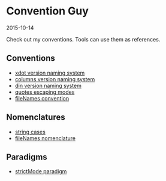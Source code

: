 Convention Guy
====================
2015-10-14



Check out my conventions.
Tools can use them as references.



Conventions
--------------

- [xdot version naming system](https://github.com/lingtalfi/ConventionGuy/blob/master/convention/convention.xdot.vns.eng.md)
- [columns version naming system](https://github.com/lingtalfi/ConventionGuy/blob/master/convention.columns.vns.eng.md)
- [din version naming system](https://github.com/lingtalfi/ConventionGuy/blob/master/convention.din.vns.eng.md)
- [quotes escaping modes](https://github.com/lingtalfi/ConventionGuy/blob/master/convention.quotesEscapingModes.eng.md)
- [fileNames convention](https://github.com/lingtalfi/ConventionGuy/blob/master/convention.fileNames.eng.md)


Nomenclatures
------------------

- [string cases](https://github.com/lingtalfi/ConventionGuy/blob/master/nomenclature.stringCases.eng.md)
- [fileNames nomenclature](https://github.com/lingtalfi/ConventionGuy/blob/master/nomenclature.fileName.eng.md)


Paradigms
-------------

- [strictMode paradigm](https://github.com/lingtalfi/ConventionGuy/blob/master/paradigm/paradigm.strictMode.eng.md)
